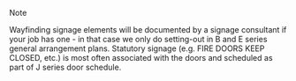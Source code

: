 <span class="transform to uppercase">Note</span>

Wayfinding signage elements will be documented by a signage consultant if your job has one - in that case we only do setting-out in B and E series general arrangement plans. Statutory signage (e.g. FIRE DOORS KEEP CLOSED, etc.) is most often associated with the doors and scheduled as part of J series door schedule.